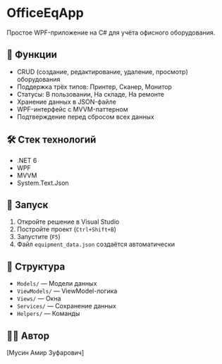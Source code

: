 ﻿# OfficeEqApp

Простое WPF-приложение на C# для учёта офисного оборудования.

## 📌 Функции
- CRUD (создание, редактирование, удаление, просмотр) оборудования
- Поддержка трёх типов: Принтер, Сканер, Монитор
- Статусы: В пользовании, На складе, На ремонте
- Хранение данных в JSON-файле
- WPF-интерфейс с MVVM-паттерном
- Подтверждение перед сбросом всех данных

## 🛠️ Стек технологий
- .NET 6
- WPF
- MVVM
- System.Text.Json

## 🚀 Запуск
1. Откройте решение в Visual Studio
2. Постройте проект (`Ctrl+Shift+B`)
3. Запустите (`F5`)
4. Файл `equipment_data.json` создаётся автоматически

## 📂 Структура
- `Models/` — Модели данных
- `ViewModels/` — ViewModel-логика
- `Views/` — Окна
- `Services/` — Сохранение данных
- `Helpers/` — Команды

## 👨‍💻 Автор
[Мусин Амир Зуфарович]
